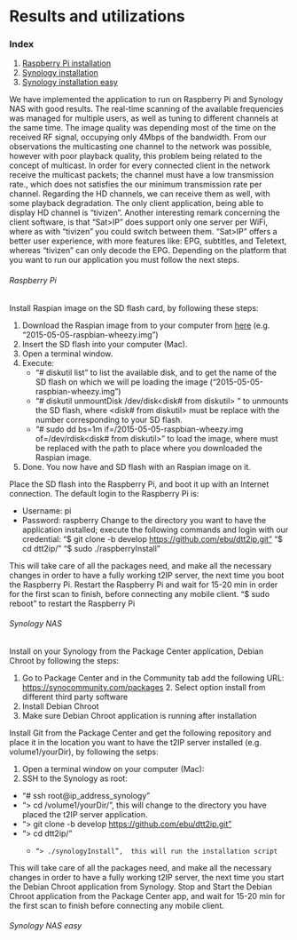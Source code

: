 # Results and utilizations

### Index
1. [Raspberry Pi installation](#raspberry-pi)
2. [Synology installation](#synology-nas)
3. [Synology installation easy](#synology-nas-easy)

We have implemented the application to run on Raspberry Pi and Synology NAS with good results. The real-time scanning of the available frequencies was managed for multiple users, as well as tuning to different channels at the same time. The image quality was depending most of the time on the received RF signal, occupying only 4Mbps of the bandwidth. From our observations the multicasting one channel to the network was possible, however with poor playback quality, this problem being related to the concept of multicast. In order for every connected client in the network receive the multicast packets; the channel must have a low transmission rate., which does not satisfies the our minimum transmission rate per channel.
Regarding the HD channels, we can receive them as well, with some playback degradation. The only client application, being able to display HD channel is “tivizen”. Another interesting remark concerning the client software, is that “Sat>IP” does support only one server per WiFi, where as with “tivizen” you could switch between them. “Sat>IP” offers a better user experience, with more features like: EPG, subtitles, and Teletext, whereas “tivizen” can only decode the EPG. 
Depending on the platform that you want to run our application you must follow the next steps.

###### Raspberry Pi
Install Raspian image on the SD flash card, by following these steps:

1. Download the Raspian image from to your computer from [here](https://www.raspberrypi.org/downloads/raspbian/) (e.g. “2015-05-05-raspbian-wheezy.img”)
2. Insert the SD flash into your computer (Mac).
3. Open a terminal window.
4. Execute:
	- “# diskutil list” to list the available disk, and to get the name of the SD flash on which we will pe loading the image (“2015-05-05-raspbian-wheezy.img”)
	- “# diskutil unmountDisk /dev/disk<disk# from diskutil> “ to unmounts the SD flash, where <disk# from diskutil> must be replace with the number corresponding to your SD flash.
	- “# sudo dd bs=1m if=<path to place where you downloaded the image>/2015-05-05-raspbian-wheezy.img of=/dev/rdisk<disk# from diskutil>” to load the image, where <path to place where you downloaded the image> must be replaced with the path to place where you downloaded the Raspian image.
5. Done. You now have and SD flash with an Raspian image on it.

Place the SD flash into the Raspberry Pi, and boot it up with an Internet connection. The default login to the Raspberry Pi is:
-	Username: pi
-	Password: raspberry
Change to the directory you want to have the application installed; execute the following commands and login with our credential:
“$ git clone -b develop https://github.com/ebu/dtt2ip.git”
“$ cd dtt2ip/”
“$ sudo ./raspberryInstall” 

This will take care of all the packages need, and make all the necessary changes in order to have a fully working t2IP server, the next time you boot the Raspberry Pi.
Restart the Raspberry Pi and wait for 15-20 min in order for the first scan to finish, before connecting any mobile client.
“$ sudo reboot” to restart the Raspberry Pi


###### Synology NAS
Install on your Synology from the Package Center application, Debian Chroot by following the steps:
1.	Go to Package Center and in the Community tab add the following URL:
https://synocommunity.com/packages 
       2.   Select option install from different third party software 
3.	Install Debian Chroot
4.	Make sure Debian Chroot application is running after installation

Install Git from the Package Center and get the following repository and place it in the location you want to have the t2IP server installed (e.g. volume1/yourDir), by following the setps:
1.	Open a terminal window on your computer (Mac):
2.	SSH to the Synology as root:
-	“# ssh root@ip_address_synology” 
-	“> cd /volume1/yourDir/”, this will change to the directory you have placed the t2IP
server application.
-	“> git clone -b develop https://github.com/ebu/dtt2ip.git”
-	“> cd dtt2ip/”
	-     “> ./synologyInstall”,  this will run the installation script

This will take care of all the packages need, and make all the necessary changes in order to have a fully working t2IP server, the next time you start the Debian Chroot application from Synology.
Stop and Start the Debian Chroot application from the Package Center app, and wait for 15-20 min for the first scan to finish before connecting any mobile client.

###### Synology NAS easy

